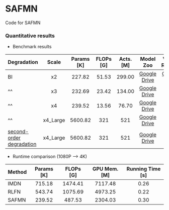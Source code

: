 # SAFMN
Code for SAFMN

### Quantitative results 
  - Benchmark results 

| Degradation | Scale | Params [K] | FLOPs [G] | Acts. [M] | Model Zoo| Visual Results| 
| :----- | :-----: | :-----: | :-----: |:-----: |:-----: |:-----: |
| BI | x2 | 227.82 | 51.53 | 299.00| [Google Drive]() | [Google Drive]() |
| ^^ | x3 | 232.69 | 23.42 | 134.00| [Google Drive]() | ^^ |
| ^^ | x4 | 239.52 | 13.56 | 76.70 | [Google Drive]() | ^^ |
| ^^ | x4_Large | 5600.82 | 321 | 521 | [Google Drive]() | ^^ |
| [second-order degradation](https://github.com/xinntao/Real-ESRGAN) | x4_Large | 5600.82 | 321 | 521 | [Google Drive]() | ^^ |

- Runtime comparison (1080P --> 4K)

| Method | Params [K] | FLOPs [G] | GPU Mem. [M] | Running Time [s]|
| :----- | :-----: | :-----: | :-----: |:-----: |
| IMDN | 715.18 | 1474.41| 7117.48 | 0.26 |
| RLFN | 543.74 | 1075.69| 4973.25 | 0.22 |
| SAFMN| 239.52 | 487.53 | 2304.03 | 0.30 |

